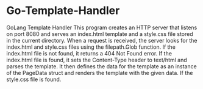 # Go-Template-Handler
GoLang Template Handler
This program creates an HTTP server that listens on port 8080 and serves an index.html template and a style.css file stored in the current directory. When a request is received, the server looks for the index.html and style.css files using the filepath.Glob function. If the index.html file is not found, it returns a 404 Not Found error. If the index.html file is found, it sets the Content-Type header to text/html and parses the template. It then defines the data for the template as an instance of the PageData struct and renders the template with the given data. If the style.css file is found.

